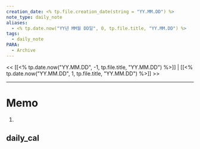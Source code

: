 ```yaml
---
creation_date: <% tp.file.creation_date(string = "YY.MM.DD") %>
note_type: daily_note
aliases:
  - <% tp.date.now("YY년 MM월 DD일", 0, tp.file.title, "YY.MM.DD") %>
tags:
  - daily_note
PARA:
  - Archive
---
```


<< [[<% tp.date.now("YY.MM.DD", -1, tp.file.title, "YY.MM.DD") %>]] | [[<% tp.date.now("YY.MM.DD", 1, tp.file.title, "YY.MM.DD") %>]] >>

---
# Memo
1.  

## daily_cal
